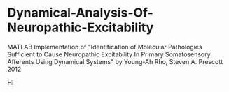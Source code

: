# Dynamical-Analysis-Of-Neuropathic-Excitability
MATLAB Implementation of "Identification of Molecular Pathologies Sufficient to Cause Neuropathic Excitability In Primary Somatosensory Afferents Using Dynamical Systems" by Young-Ah Rho, Steven A. Prescott 2012

Hi

